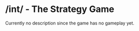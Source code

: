 /int/ - The Strategy Game
=========================

Currently no description since the game has no gameplay yet.
